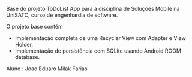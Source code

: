 Base do projeto ToDoList App para a disciplina de Soluções Mobile na UniSATC, curso de engenhardia de software.

O projeto base contém
  - Implementação completa de uma Recycler View com Adapter e View Holder.
  - Implementação de persistência com SQLite usando Android ROOM database.

Aluno : Joao Eduaro Milak Farias 
